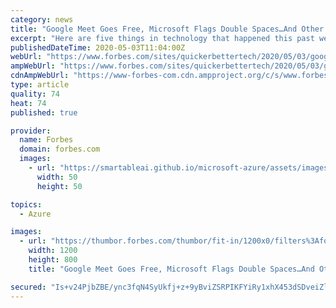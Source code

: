 ```yaml
---
category: news
title: "Google Meet Goes Free, Microsoft Flags Double Spaces…And Other Small Business Tech News"
excerpt: "Here are five things in technology that happened this past week and how they affect your business. Did you miss them?"
publishedDateTime: 2020-05-03T11:04:00Z
webUrl: "https://www.forbes.com/sites/quickerbettertech/2020/05/03/google-meet-goes-free-microsoft-flags-double-spacesand-other-small-business-tech-news/"
ampWebUrl: "https://www.forbes.com/sites/quickerbettertech/2020/05/03/google-meet-goes-free-microsoft-flags-double-spacesand-other-small-business-tech-news/amp/"
cdnAmpWebUrl: "https://www-forbes-com.cdn.ampproject.org/c/s/www.forbes.com/sites/quickerbettertech/2020/05/03/google-meet-goes-free-microsoft-flags-double-spacesand-other-small-business-tech-news/amp/"
type: article
quality: 74
heat: 74
published: true

provider:
  name: Forbes
  domain: forbes.com
  images:
    - url: "https://smartableai.github.io/microsoft-azure/assets/images/organizations/forbes.com-50x50.jpg"
      width: 50
      height: 50

topics:
  - Azure

images:
  - url: "https://thumbor.forbes.com/thumbor/fit-in/1200x0/filters%3Aformat%28jpg%29/https%3A%2F%2Fspecials-images.forbesimg.com%2Fimageserve%2F1211058701%2F0x0.jpg"
    width: 1200
    height: 800
    title: "Google Meet Goes Free, Microsoft Flags Double Spaces…And Other Small Business Tech News"

secured: "Is+v24PjbZBE/ync3fqN4SyUkfj+z+9yBviZSRPIKFYiRy1xhX453dSDveiZlQzBhzuyZnhiDUcL7c/O68gza/oSScr7RxhYpxd9LTTCZuPdjcP+6NCDy7X7H1q4HbEf1gT6/0jmT7c/LeU6eie/GXf+RJAR3282EXVjbYI1WannLEDdlkI2GIge+Q7pjr3QDirRa/2ku7KHpwmg+nP28PoROfxOmbcgI9hIkGReyazlQ4lNfjsDs07WSUXrP+IwxmY+bRLu+YlcyQDkbXOvkEco7/2ZEP25X/ccCER1tu7InPSHFQtm7oXE/t8YKKc8Uf9h/mhbWYG3NEaQMDur47zMmmherE4QHFp7pLXwcR1VQr7S1HHCEjuQxy8KL4xu/D5svTGBDcO9wVfyb6HcREccSQA/rRfa6k66m3tUF3LyGeyIFwBRLCEAMv/Ooj8T9/W+G7+tcIHMu1prPjt7Inwz8Uvt725VSbQyAB6iYi8=;oN+3e0x+TiTKQZlL8LqwBw=="
---
```


